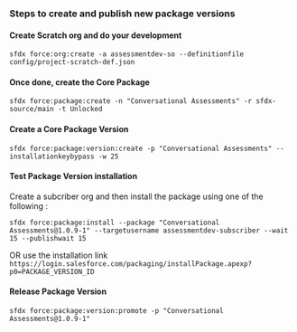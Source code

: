 ### Steps to create and publish new package versions

#### Create Scratch org and do your development

`sfdx force:org:create -a assessmentdev-so --definitionfile config/project-scratch-def.json`

#### Once done, create the Core Package

`sfdx force:package:create -n "Conversational Assessments" -r sfdx-source/main -t Unlocked`

#### Create a Core Package Version

`sfdx force:package:version:create -p "Conversational Assessments" --installationkeybypass -w 25`


#### Test Package Version installation

Create a subcriber org and then install the package using one of the following : 

`sfdx force:package:install --package "Conversational Assessments@1.0.9-1" --targetusername assessmentdev-subscriber --wait 15 --publishwait 15`

OR use the installation link `https://login.salesforce.com/packaging/installPackage.apexp?p0=PACKAGE_VERSION_ID`

#### Release Package Version

`sfdx force:package:version:promote -p "Conversational Assessments@1.0.9-1"`
